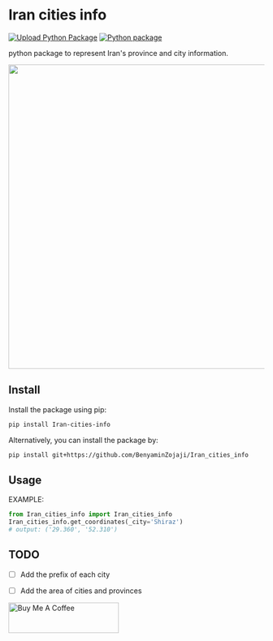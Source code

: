 # Iran cities info

[![Upload Python Package](https://github.com/BenyaminZojaji/Iran_cities_info/actions/workflows/python-publish.yml/badge.svg)](https://github.com/BenyaminZojaji/Iran_cities_info/actions/workflows/python-publish.yml)
[![Python package](https://github.com/BenyaminZojaji/Iran_cities_info/actions/workflows/python-package.yml/badge.svg)](https://github.com/BenyaminZojaji/Iran_cities_info/actions/workflows/python-package.yml)

python package to represent Iran's province and city information. 


<img src="https://github.com/BenyaminZojaji/Iran_cities_info/assets/77120507/578646e0-d683-453b-856b-a5d1f08fcc38" width="600px">

## Install

Install the package using pip:

```bash
pip install Iran-cities-info
```

Alternatively, you can install the package by:
```bash
pip install git+https://github.com/BenyaminZojaji/Iran_cities_info
```

## Usage

EXAMPLE:
```python
from Iran_cities_info import Iran_cities_info
Iran_cities_info.get_coordinates(_city='Shiraz')
# output: ('29.360', '52.310')
```

## TODO
- [ ] Add the prefix of each city
- [ ] Add the area of cities and provinces


<a href="buymeacoffee.com/benyaminzojaji" target="_blank"><img src="https://cdn.buymeacoffee.com/buttons/v2/default-yellow.png" alt="Buy Me A Coffee" style="height: 60px !important;width: 217px !important;" ></a>

